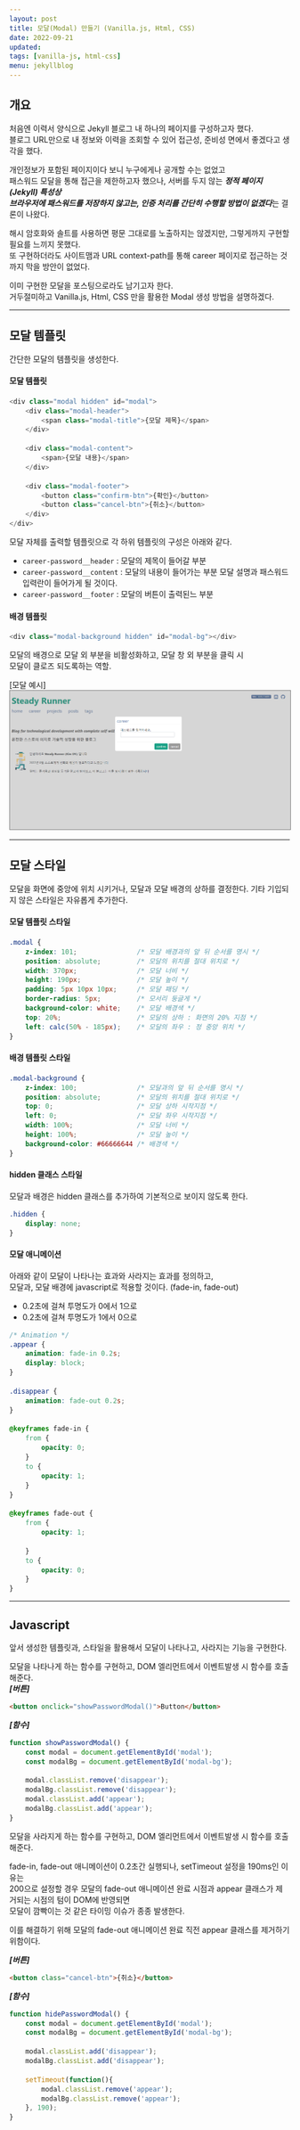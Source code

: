 ```yaml
---
layout: post
title: 모달(Modal) 만들기 (Vanilla.js, Html, CSS)
date: 2022-09-21
updated: 
tags: [vanilla-js, html-css]
menu: jekyllblog
---
```

## 개요
처음엔 이력서 양식으로 Jekyll 블로그 내 하나의 페이지를 구성하고자 했다.   
블로그 URL만으로 내 정보와 이력을 조회할 수 있어 접근성, 준비성 면에서 좋겠다고 생각을 했다.

개인정보가 포함된 페이지이다 보니 누구에게나 공개할 수는 없었고      
패스워드 모달을 통해 접근을 제한하고자 했으나, 서버를 두지 않는 ***정적 페이지(Jekyll) 특성상***   
***브라우저에 패스워드를 저장하지 않고는, 인증 처리를 간단히 수행할 방법이 없겠다***는 결론이 나왔다.

해시 암호화와 솔트를 사용하면 평문 그대로를 노출하지는 않겠지만, 그렇게까지 구현할 필요를 느끼지 못했다.   
또 구현하더라도 사이트맴과 URL context-path를 통해 career 페이지로 접근하는 것 까지 막을 방안이 없었다.

이미 구현한 모달을 포스팅으로라도 남기고자 한다.   
거두절미하고 Vanilla.js, Html, CSS 만을 활용한 Modal 생성 방법을 설명하겠다.

- - -

## 모달 템플릿
간단한 모달의 템플릿을 생성한다.

#### 모달 템플릿
```javascript
<div class="modal hidden" id="modal">
    <div class="modal-header">
        <span class="modal-title">{모달 제목}</span>
    </div>

    <div class="modal-content">
        <span>{모달 내용}</span>
    </div>

    <div class="modal-footer">  
        <button class="confirm-btn">{확인}</button>
        <button class="cancel-btn">{취소}</button>
    </div>
</div>
```
모달 자체를 출력할 템플릿으로 각 하위 템플릿의 구성은 아래와 같다.
* `career-password__header` : 모달의 제목이 들어갈 부분
* `career-password__content` : 모달의 내용이 들어가는 부분
모달 설명과 패스워드 입력란이 들어가게 될 것이다.
* `career-password__footer` : 모달의 버튼이 출력된느 부분
 
#### 배경 템플릿
```javascript
<div class="modal-background hidden" id="modal-bg"></div>
```
모달의 배경으로 모달 외 부분을 비활성화하고, 모달 창 외 부분을 클릭 시   
모달이 클로즈 되도록하는 역할.

[모달 예시]
<img src="\assets\img\posts\javascript-modal\modal.png" style="border: 1px solid gray;" /><br>

- - -

## 모달 스타일
모달을 화면에 중앙에 위치 시키거나, 모달과 모달 배경의 상하를 결정한다.
기타 기입되지 않은 스타일은 자유롭게 추가한다.

#### 모달 템플릿 스타일
```css
.modal {
    z-index: 101;               /* 모달 배경과의 앞 뒤 순서를 명시 */
    position: absolute;         /* 모달의 위치를 절대 위치로 */
    width: 370px;               /* 모달 너비 */
    height: 190px;              /* 모달 높이 */
    padding: 5px 10px 10px;     /* 모달 패딩 */
    border-radius: 5px;         /* 모서리 둥글게 */
    background-color: white;    /* 모달 배경색 */
    top: 20%;                   /* 모달의 상하 : 화면의 20% 지점 */
    left: calc(50% - 185px);    /* 모달의 좌우 : 정 중앙 위치 */
}
```

#### 배경 템플릿 스타일
```css
.modal-background {
    z-index: 100;               /* 모달과의 앞 뒤 순서를 명시 */
    position: absolute;         /* 모달의 위치를 절대 위치로 */
    top: 0;                     /* 모달 상하 시작지점 */
    left: 0;                    /* 모달 좌우 시작지점 */
    width: 100%;                /* 모달 너비 */
    height: 100%;               /* 모달 높이 */
    background-color: #66666644 /* 배경색 */
}
```

#### hidden 클래스 스타일
모달과 배경은 hidden 클래스를 추가하여 기본적으로 보이지 않도록 한다.
```css
.hidden {
    display: none;
}
```

#### 모달 애니메이션
아래와 같이 모달이 나타나는 효과와 사라지는 효과를 정의하고,   
모달과, 모달 배경에 javascript로 적용할 것이다.
(fade-in, fade-out)

 - 0.2초에 걸쳐 투명도가 0에서 1으로
 - 0.2초에 걸쳐 투명도가 1에서 0으로

```css
/* Animation */
.appear {
    animation: fade-in 0.2s;
    display: block;
}

.disappear {
    animation: fade-out 0.2s;
}

@keyframes fade-in {
    from {
        opacity: 0;
    }
    to {
        opacity: 1;
    }
}

@keyframes fade-out {
    from {
        opacity: 1;

    }
    to {
        opacity: 0;
    }
}
```

- - -

## Javascript 
앞서 생성한 템플릿과, 스타일을 활용해서 모달이 나타나고, 사라지는 기능을 구현한다.

모달을 나타나게 하는 함수를 구현하고, DOM 엘리먼트에서 이벤트발생 시 함수를 호출해준다.   
***[버튼]***
```html
<button onclick="showPasswordModal()">Button</button>
```
***[함수]***
```javascript
function showPasswordModal() {
    const modal = document.getElementById('modal');
    const modalBg = document.getElementById('modal-bg');

    modal.classList.remove('disappear');
    modalBg.classList.remove('disappear');
    modal.classList.add('appear');
    modalBg.classList.add('appear');
}
```

모달을 사라지게 하는 함수를 구현하고, DOM 엘리먼트에서 이벤트발생 시 함수를 호출해준다.   

fade-in, fade-out 애니메이션이 0.2초간 실행되나, setTimeout 설정을 190ms인 이유는   
200으로 설정할 경우 
모달의 fade-out 애니메이션 완료 시점과 appear 클래스가 제거되는 시점의 텀이 DOM에 반영되면   
모달이 깜빡이는 것 같은 타이밍 이슈가 종종 발생한다.

이를 해결하기 위해 모달의 fade-out 애니메이션 완료 직전 appear 클래스를 제거하기 위함이다.

***[버튼]***
```html
<button class="cancel-btn">{취소}</button>
```
***[함수]***
```javascript
function hidePasswordModal() {
    const modal = document.getElementById('modal');
    const modalBg = document.getElementById('modal-bg');

    modal.classList.add('disappear');
    modalBg.classList.add('disappear');

    setTimeout(function(){
        modal.classList.remove('appear');
        modalBg.classList.remove('appear');
    }, 190);
}
```